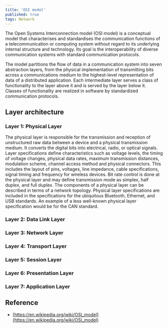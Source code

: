 ```yaml
---
title: 'OSI model'
published: true
tags: Network
---
```


The Open Systems Interconnection model (OSI model) is a conceptual model that characterises and standardises the communication functions of a telecommunication or computing system without regard to its underlying internal structure and technology. Its goal is the interoperability of diverse communication systems with standard communication protocols.

The model partitions the flow of data in a communication system into seven
abstraction layers, from the physical implementation of transmitting bits across
a communications medium to the highest-level representation of data of a
distributed application. Each intermediate layer serves a class of functionality
to the layer above it and is served by the layer below it. Classes of
functionality are realized in software by standardized communication protocols.

## Layer architecture

### Layer 1: Physical Layer

The physical layer is responsible for the transmission and reception of
unstructured raw data between a device and a physical transmission medium. It
converts the digital bits into electrical, radio, or optical signals. Layer
specifications define characteristics such as voltage levels, the timing of
voltage changes, physical data rates, maximum transmission distances, modulation
scheme, channel access method and physical connectors. This includes the layout
of pins, voltages, line impedance, cable specifications, signal timing and
frequency for wireless devices. Bit rate control is done at the physical layer
and may define transmission mode as simplex, half duplex, and full duplex. The
components of a physical layer can be described in terms of a network topology.
Physical layer specifications are included in the specifications for the
ubiquitous Bluetooth, Ethernet, and USB standards. An example of a less
well-known physical layer specification would be for the CAN standard.

### Layer 2: Data Link Layer

### Layer 3: Network Layer

### Layer 4: Transport Layer

### Layer 5: Session Layer

### Layer 6: Presentation Layer

### Layer 7: Application Layer

## Reference

- [https://en.wikipedia.org/wiki/OSI_model](https://en.wikipedia.org/wiki/OSI_model)
